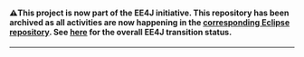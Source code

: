 #### :warning:This project is now part of the EE4J initiative. This repository has been archived as all activities are now happening in the [corresponding Eclipse repository](https://github.com/eclipse-ee4j/glassfish-ha-api). See [here](https://www.eclipse.org/ee4j/status.php) for the overall EE4J transition status.
 
---
